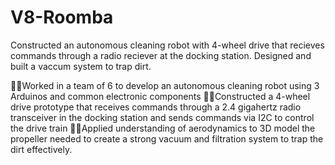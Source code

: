 # V8-Roomba
Constructed an autonomous cleaning robot with 4-wheel drive that recieves commands through a radio reciever at the docking station. Designed and built a vaccum system to trap dirt.

Worked in a team of 6 to develop an autonomous cleaning robot using 3 Arduinos and common electronic components
Constructed a 4-wheel drive prototype that receives commands through a 2.4 gigahertz radio transceiver in the docking
station and sends commands via I2C to control the drive train
Applied understanding of aerodynamics to 3D model the propeller needed to create a strong vacuum and filtration
system to trap the dirt effectively.
